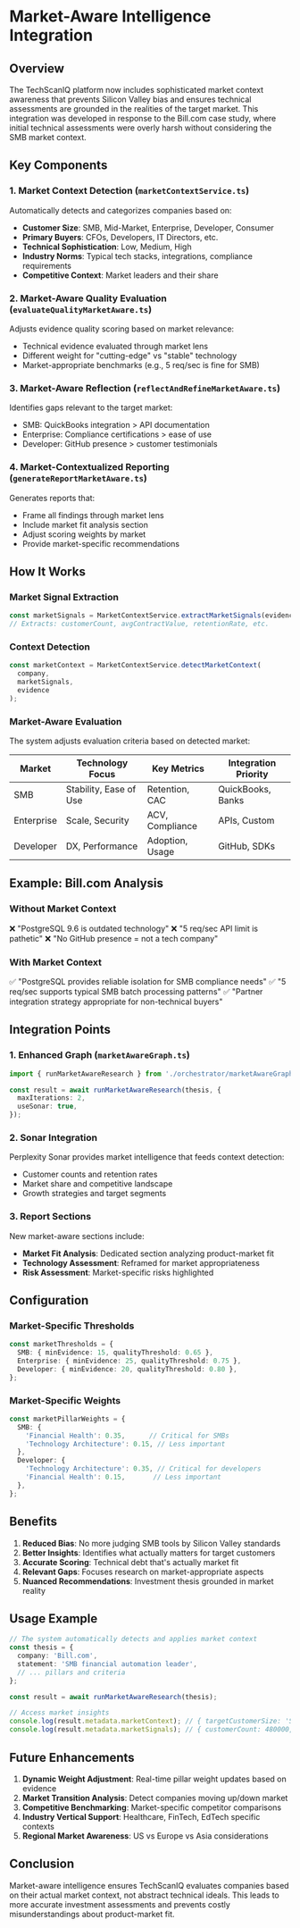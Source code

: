# Market-Aware Intelligence Integration

## Overview

The TechScanIQ platform now includes sophisticated market context awareness that prevents Silicon Valley bias and ensures technical assessments are grounded in the realities of the target market. This integration was developed in response to the Bill.com case study, where initial technical assessments were overly harsh without considering the SMB market context.

## Key Components

### 1. Market Context Detection (`marketContextService.ts`)

Automatically detects and categorizes companies based on:
- **Customer Size**: SMB, Mid-Market, Enterprise, Developer, Consumer
- **Primary Buyers**: CFOs, Developers, IT Directors, etc.
- **Technical Sophistication**: Low, Medium, High
- **Industry Norms**: Typical tech stacks, integrations, compliance requirements
- **Competitive Context**: Market leaders and their share

### 2. Market-Aware Quality Evaluation (`evaluateQualityMarketAware.ts`)

Adjusts evidence quality scoring based on market relevance:
- Technical evidence evaluated through market lens
- Different weight for "cutting-edge" vs "stable" technology
- Market-appropriate benchmarks (e.g., 5 req/sec is fine for SMB)

### 3. Market-Aware Reflection (`reflectAndRefineMarketAware.ts`)

Identifies gaps relevant to the target market:
- SMB: QuickBooks integration > API documentation
- Enterprise: Compliance certifications > ease of use
- Developer: GitHub presence > customer testimonials

### 4. Market-Contextualized Reporting (`generateReportMarketAware.ts`)

Generates reports that:
- Frame all findings through market lens
- Include market fit analysis section
- Adjust scoring weights by market
- Provide market-specific recommendations

## How It Works

### Market Signal Extraction
```typescript
const marketSignals = MarketContextService.extractMarketSignals(evidence);
// Extracts: customerCount, avgContractValue, retentionRate, etc.
```

### Context Detection
```typescript
const marketContext = MarketContextService.detectMarketContext(
  company,
  marketSignals,
  evidence
);
```

### Market-Aware Evaluation
The system adjusts evaluation criteria based on detected market:

| Market | Technology Focus | Key Metrics | Integration Priority |
|--------|-----------------|-------------|---------------------|
| SMB | Stability, Ease of Use | Retention, CAC | QuickBooks, Banks |
| Enterprise | Scale, Security | ACV, Compliance | APIs, Custom |
| Developer | DX, Performance | Adoption, Usage | GitHub, SDKs |

## Example: Bill.com Analysis

### Without Market Context
❌ "PostgreSQL 9.6 is outdated technology"
❌ "5 req/sec API limit is pathetic"
❌ "No GitHub presence = not a tech company"

### With Market Context
✅ "PostgreSQL provides reliable isolation for SMB compliance needs"
✅ "5 req/sec supports typical SMB batch processing patterns"
✅ "Partner integration strategy appropriate for non-technical buyers"

## Integration Points

### 1. Enhanced Graph (`marketAwareGraph.ts`)
```typescript
import { runMarketAwareResearch } from './orchestrator/marketAwareGraph';

const result = await runMarketAwareResearch(thesis, {
  maxIterations: 2,
  useSonar: true,
});
```

### 2. Sonar Integration
Perplexity Sonar provides market intelligence that feeds context detection:
- Customer counts and retention rates
- Market share and competitive landscape
- Growth strategies and target segments

### 3. Report Sections
New market-aware sections include:
- **Market Fit Analysis**: Dedicated section analyzing product-market fit
- **Technology Assessment**: Reframed for market appropriateness
- **Risk Assessment**: Market-specific risks highlighted

## Configuration

### Market-Specific Thresholds
```typescript
const marketThresholds = {
  SMB: { minEvidence: 15, qualityThreshold: 0.65 },
  Enterprise: { minEvidence: 25, qualityThreshold: 0.75 },
  Developer: { minEvidence: 20, qualityThreshold: 0.80 },
};
```

### Market-Specific Weights
```typescript
const marketPillarWeights = {
  SMB: {
    'Financial Health': 0.35,      // Critical for SMBs
    'Technology Architecture': 0.15, // Less important
  },
  Developer: {
    'Technology Architecture': 0.35, // Critical for developers
    'Financial Health': 0.15,       // Less important
  },
};
```

## Benefits

1. **Reduced Bias**: No more judging SMB tools by Silicon Valley standards
2. **Better Insights**: Identifies what actually matters for target customers
3. **Accurate Scoring**: Technical debt that's actually market fit
4. **Relevant Gaps**: Focuses research on market-appropriate aspects
5. **Nuanced Recommendations**: Investment thesis grounded in market reality

## Usage Example

```typescript
// The system automatically detects and applies market context
const thesis = {
  company: 'Bill.com',
  statement: 'SMB financial automation leader',
  // ... pillars and criteria
};

const result = await runMarketAwareResearch(thesis);

// Access market insights
console.log(result.metadata.marketContext); // { targetCustomerSize: 'SMB', ... }
console.log(result.metadata.marketSignals); // { customerCount: 480000, ... }
```

## Future Enhancements

1. **Dynamic Weight Adjustment**: Real-time pillar weight updates based on evidence
2. **Market Transition Analysis**: Detect companies moving up/down market
3. **Competitive Benchmarking**: Market-specific competitor comparisons
4. **Industry Vertical Support**: Healthcare, FinTech, EdTech specific contexts
5. **Regional Market Awareness**: US vs Europe vs Asia considerations

## Conclusion

Market-aware intelligence ensures TechScanIQ evaluates companies based on their actual market context, not abstract technical ideals. This leads to more accurate investment assessments and prevents costly misunderstandings about product-market fit.